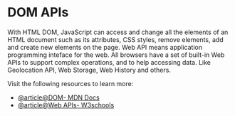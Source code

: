 # DOM APIs

With HTML DOM, JavaScript can access and change all the elements of an HTML document such as its attributes, CSS styles, remove elements, add and create new elements on the page. Web API means application programming inteface for the web. All browsers have a set of built-in Web APIs to support complex operations, and to help accessing data. Like Geolocation API, Web Storage, Web History and others.

Visit the following resources to learn more:

- [@article@DOM- MDN Docs](https://developer.mozilla.org/en-US/docs/Web/API/Document_Object_Model)
- [@article@Web APIs- W3schools](https://www.w3schools.com/js/js_api_intro.asp)
